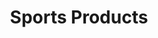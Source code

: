 ---
ee_id: '146'
site: '1'
type: '2'
long_id: 2010-078 Sports Products
url: 2010-078-sports-products
year: '2010'
medium: Painted bronze, rubber, and Oakley M-Frame lenses
commission:
add_credit:
dims: 2 x 5 x 5 inches
pitch:
ps:
live_url:
related:
title: Sports Products
youtube:
imgs: "{filedir_1}sports-products-2010-078-full-database-ropac_1.jpg"
subheading:
year2: '2010'
download:
add_credits:
related_code:
! '':
layout: things-i-made
---